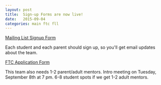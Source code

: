 ```yaml
---
layout: post
title:  Sign-up Forms are now live!
date:   2015-09-04
categories: main ftc fll
---
```


<a href="http://eepurl.com/br_Cpv">Mailing List Signup Form</a>
<p>Each student and each parent should sign up, so you'll get email updates about the team.</p>

<a href="https://docs.google.com/forms/d/1I_AvbAGadgvqbv6hd4IBmPRcqV1INomlQGPrc3Nx4z4/viewform" target="_blank">FTC Application Form</a>
<p>This team also needs 1-2 parent/adult mentors. Intro meeting on Tuesday, September 8th  at 7 pm. 6-8 student spots if we get 1-2 adult mentors.</p>
